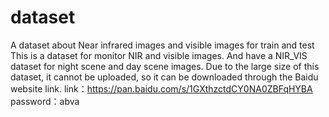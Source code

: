 # dataset
A dataset about Near infrared images and visible images for train and test
This is a dataset for monitor  NIR and visible images.
And have a NIR_VIS dataset for night scene and day scene images. Due to the large size of this dataset, it cannot be uploaded, so it can be downloaded through the Baidu website link. 
link：https://pan.baidu.com/s/1GXthzctdCY0NA0ZBFqHYBA 
password：abva
